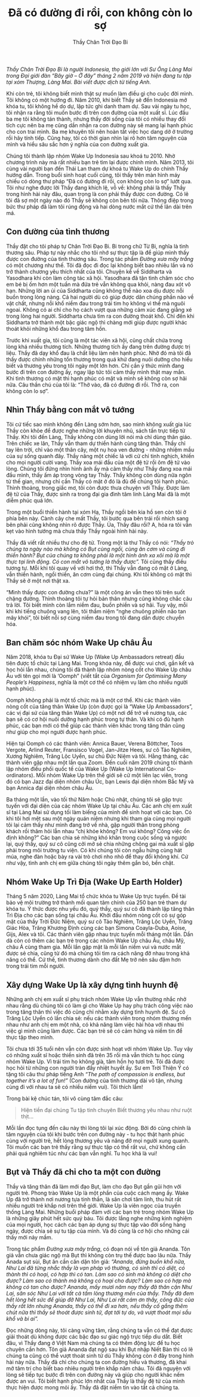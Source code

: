 ﻿---
title: Đã có đường đi rồi, con không còn lo sợ
author: Thầy Chân Trời Đạo Bi
---

*Thầy Chân Trời Đạo Bi là người Indonesia, thọ giới lớn với Sư Ông Làng Mai trong Đại giới đàn “Bây giờ – Ở đây” tháng 2 năm 2019 và hiện đang tu tập tại xóm Thượng, Làng Mai. Bài viết được dịch từ tiếng Anh.*

Khi còn trẻ, tôi không biết mình thật sự muốn làm điều gì cho cuộc đời mình. Tôi không có một hướng đi. Năm 2010, khi biết Thầy sẽ đến Indonesia mở khóa tu, tôi không hề do dự, lập tức ghi danh tham dự. Sau vài ngày tu học, tôi nhận ra rằng tôi muốn bước đi trên con đường của một xuất sĩ. Lúc đầu ba mẹ tôi không tán thành, nhưng thấy đời sống của tôi có nhiều thay đổi tích cực nên ba mẹ cũng dần nhận ra con đường này sẽ mang lại hạnh phúc cho con trai mình. Ba mẹ khuyên tôi nên hoàn tất việc học dang dở ở trường rồi hãy tính tiếp. Cũng hay, tôi có thời gian nhìn lại rõ hơn tâm nguyện của mình và hiểu sâu sắc hơn ý nghĩa của con đường xuất gia.

Chúng tôi thành lập nhóm Wake Up Indonesia sau khoá tu 2010. Nhờ chương trình này mà rất nhiều bạn trẻ tìm lại được chính mình. Năm 2013, tôi cùng vài người bạn đến Thái Lan tham dự khoá tu Wake Up do chính Thầy hướng dẫn. Trong buổi sinh hoạt cuối cùng, tôi thấy trên màn hình máy chiếu có dòng thư pháp “Đã có đường đi rồi, con không còn lo sợ” lướt qua. Tôi như nghe được lời Thầy đang khích lệ, vỗ về: không phải là thấy Thầy trong hình hài này đâu, quan trọng là con phải thấy được con đường. Có lẽ tôi đã sợ một ngày nào đó Thầy sẽ không còn bên tôi nữa. Thông điệp trong bức thư pháp đã làm tôi rúng động và hai dòng nước mắt cứ thế lăn dài trên má.

## Con đường của tình thương

Thầy đặt cho tôi pháp tự Chân Trời Đạo Bi. Bi trong chữ Từ Bi, nghĩa là tình thương sâu. Pháp tự này nhắc cho tôi nhớ sự thực tập là để giúp mình thấy được con đường của tình thương sâu. Trong tác phẩm *Đường xưa mây trắng* có một chương như thế. Tôi đã đọc đi đọc lại không biết bao nhiêu lần và nó trở thành chương yêu thích nhất của tôi. Chuyện kể về Siddharta và Yasodhara khi còn làm công tác xã hội. Yasodhara đã tận tình chăm sóc cho em bé bị ốm hơn một tuần mà đứa trẻ vẫn không qua khỏi, nàng đau xót vô hạn. Những lời an ủi của Siddharta cũng không thể nào xoa dịu được nỗi buồn trong lòng nàng. Cả hai người dù có giúp được dân chúng phần nào về vật chất, nhưng nỗi khổ niềm đau trong trái tim họ không vì thế mà nguôi ngoai. Không có ai chỉ cho họ cách vượt qua những cảm xúc đang giằng xé trong lòng hai người. Siddharta chưa tìm ra con đường thoát khổ. Chỉ đến khi Siddharta trở thành một bậc giác ngộ thì chàng mới giúp được người khác thoát khỏi những khổ đau trong tâm hồn.

Trước khi xuất gia, tôi cũng là một tác viên xã hội, cũng chất chứa trong lòng khá nhiều thương tích. Những thương tích ấy đang trên đường được trị liệu. Thầy đã dạy khổ đau là chất liệu làm nên hạnh phúc. Nhờ đó mà tôi đã thấy được chính những tổn thương trong quá khứ đang nuôi dưỡng cho hiểu biết và thương yêu trong tôi ngày một lớn hơn. Chỉ cần ý thức mình đang bước đi trên con đường ấy, ngay lập tức tôi cảm thấy mình thật may mắn. Khi tình thương có mặt thì hạnh phúc có mặt và mình sẽ không còn sợ hãi nữa. Câu thần chú của tôi là: “Thở vào, đã có đường đi rồi. Thở ra, con không còn lo sợ”.

## Nhìn Thầy bằng con mắt vô tướng

Tôi cứ tiếc sao mình không đến Làng sớm hơn, sao mình không xuất gia lúc Thầy còn khỏe để được nghe những lời khuyên nhủ, sách tấn trực tiếp từ Thầy. Khi tôi đến Làng, Thầy không còn dùng lời nói mà chỉ dùng thân giáo. Trên chiếc xe lăn, Thầy vẫn tham dự thiền hành cùng tăng thân. Thầy chỉ tay lên trời, chỉ vào một thân cây, một nụ hoa ven đường - những nhiệm mầu của sự sống quanh đây. Thầy nâng một chiếc lá với cử chỉ tinh nghịch, khiến cho mọi người cười vang. Thầy xoa mái đầu của một đệ tử rồi ôm đệ tử vào lòng. Chúng tôi đứng nhìn hình ảnh ấy mà cảm thấy như Thầy đang xoa mái đầu mình, thấy ấm áp trong vòng tay Thầy. Thầy không còn dùng nữa ngôn từ thế gian, nhưng chỉ cần Thầy có mặt ở đó là đủ để chúng tôi hạnh phúc. Thỉnh thoảng, trong giấc mơ, tôi còn được thưa chuyện với Thầy. Được làm đệ tử của Thầy, được sinh ra trong đại gia đình tâm linh Làng Mai đã là một diễm phúc quá lớn.

Trong một buổi thiền hành tại xóm Hạ, Thầy ngồi bên kia hồ sen còn tôi ở phía bên này. Cành cây che mất Thầy, tôi bước qua bên trái rồi nhích sang bên phải cũng không nhìn rõ được Thầy. Ủa, Thầy đâu rồi? A, hóa ra tôi vẫn kẹt vào hình tướng mà chưa thấy Thầy ngoài hình hài này.

Thầy đã viết rất nhiều thư cho đệ tử. Trong một lá thư Thầy có nói: *“Thầy trò chúng ta ngày nào mà không có Bụt cùng ngồi, cùng ăn cơm và cùng đi thiền hành? Bụt của chúng ta không phải là một hình ảnh xa xôi mà là một thực tại linh động. Có con mắt vô tướng là thấy được”.* Tôi cũng thấy điều tương tự. Mỗi khi tôi quay về với hơi thở, thì Thầy vẫn đang có mặt ở Làng, vẫn thiền hành, ngồi thiền, ăn cơm cùng đại chúng. Khi tôi không có mặt thì Thầy sẽ ở một nơi thật xa.

“Mình thấy được con đường chưa?” là một công án vẫn theo tôi trên suốt chặng đường. Thỉnh thoảng tôi tự hỏi bản thân nhưng cũng không chắc câu trả lời. Tôi biết mình còn lắm niềm đau, buồn phiền và sợ hãi. Tuy vậy, mỗi khi khi tiếng chuông vang lên, tôi thầm niệm “nghe chuông phiền não tan mây khói”, tôi biết nỗi sợ cùng niềm đau trong tôi đang dần được chuyển hóa.

## Ban chăm sóc nhóm Wake Up châu Âu

Năm 2018, khóa tu Đại sứ Wake Up (Wake Up Ambassadors retreat) đầu tiên được tổ chức tại Làng Mai. Trong khóa này, để được vui chơi, gắn kết và học hỏi lẫn nhau, chúng tôi đã thành lập nhóm nòng cốt cho Wake Up châu Âu với tên gọi mới là ‘Oomph” (viết tắt của *Organism for Optimising Many People’s Happiness*, nghĩa là một cơ thể có nhiệm vụ làm cho nhiều người hạnh phúc).

Oomph không phải là một tổ chức mà là một cơ thể. Khi các thành viên nòng cốt của tăng thân Wake Up (còn được gọi là “Wake Up Ambassadors”, các vị đại sứ của tăng thân Wake Up) có một nơi để trở về nương tựa, các bạn sẽ có cơ hội nuôi dưỡng hạnh phúc trong tự thân. Và khi có đủ hạnh phúc, các bạn mới có thể giúp các thành viên khác trong tăng thân cũng như giúp cho mọi người được hạnh phúc.

Hiện tại Oomph có các thành viên: Annica Bauer, Verena Böttcher, Toos Vergote, Arlind Reuter, Fransisco Vogel, Jan-Jitze Hees, sư cô Tảo Nghiêm, Xương Nghiêm, Trăng Lộc Uyển, sư chú Đức Niệm và tôi. Hằng tháng, các thành viên gặp nhau một lần qua Zoom. Đến cuối năm 2019 chúng tôi thành lập nhóm điều phối quốc tế của Wake Up (Wake Up International Co-ordinators). Mỗi nhóm Wake Up trên thế giới sẽ cử một liên lạc viên, trong đó có bạn Jazz đại diện nhóm châu Úc, bạn Lewis đại diện nhóm Bắc Mỹ và bạn Annica đại diện nhóm châu Âu.

Ba tháng một lần, vào tối thứ Năm hoặc Chủ nhật, chúng tôi sẽ gặp trực tuyến với đại diện của các nhóm Wake Up tại châu Âu. Các anh chị em xuất sĩ tại Làng Mai sử dụng tối làm biếng của mình để sinh hoạt với các bạn. Có khi tôi hơi mệt sau một ngày quán niệm nhưng khi tham gia cùng mọi người tôi lại cảm thấy như mình đang trở về nhà, gặp người thân trong phòng khách rồi thăm hỏi lẫn nhau “chị khỏe không? Em vui không? Công việc ổn định không?” Các bạn chia sẻ những khó khăn trong cuộc sống và ngược lại, quý thầy, quý sư cô cũng cởi mở sẻ chia những chông gai mà xuất sĩ gặp phải trong môi trường tu viện. Có khi chúng tôi còn ngẫu hứng cùng hát múa, nghe đàn hoặc bày ra vài trò chơi nho nhỏ để thay đổi không khí. Cứ như vậy, tình anh chị em giữa chúng tôi ngày thêm gắn bó, bền chặt.

## Nhóm Wake Up Trì Địa (Wake Up Earth Holder)

Tháng 5 năm 2020, Làng Mai tổ chức khóa tu Wake Up trực tuyến. Đề tài bảo vệ môi trường trở thành mối quan tâm chính của 250 bạn trẻ tham dự khóa tu. Ý thức được nhu yếu đó, quý thầy, quý sư cô đã thành lập tăng thân Trì Địa cho các bạn sống tại châu Âu. Khởi đầu nhóm nòng cốt có sự góp mặt của thầy Trời Đức Niệm, quý sư cô Tảo Nghiêm, Trăng Lộc Uyển, Trăng Giác Hòa, Trăng Khương Định cùng các bạn Simona Coayla-Duba, Aoise, Gijs, Alex và tôi. Các thành viên gặp nhau trực tuyến mỗi tháng một lần. Dần dà còn có thêm các bạn trẻ trong các nhóm Wake Up châu Âu, châu Mỹ, châu Á cùng tham gia. Mỗi lần gặp mặt là mỗi lần niềm vui và nước mắt được sẻ chia, cũng từ đó mà chúng tôi tìm ra cách nâng đỡ nhau trong khả năng có thể. Cứ thế, tình thương dành cho đất Mẹ trở nên sâu đậm hơn trong trái tim mỗi người.

## Xây dựng Wake Up là xây dựng tình huynh đệ

Những anh chị em xuất sĩ phụ trách nhóm Wake Up vẫn thường nhắc nhở nhau rằng dù chúng tôi có làm gì cho Wake Up hay phụ trách công việc nào trong tăng thân thì việc đó cũng chỉ nhằm xây dựng tình huynh đệ. Sư cô Trăng Lộc Uyển có lần chia sẻ: nếu các thành viên trong nhóm thương mến nhau như anh chị em một nhà, có khả năng làm việc hài hòa với nhau thì việc gì mình cũng làm được. Các bạn trẻ sẽ có cảm hứng và niềm tin để thực tập theo mình.

Tôi chưa tới 35 tuổi nên vẫn còn được sinh hoạt với nhóm Wake Up. Tuy vậy có những xuất sĩ hoặc thiền sinh đã trên 35 rồi mà vẫn thích tu học cùng nhóm Wake Up. Vì trái tim họ không già, tâm hồn họ tươi trẻ. Tôi đã được học hỏi từ những con người tràn đầy nhiệt huyết ấy. Sư em Trời Thiện Ý có tặng tôi câu thư pháp tiếng Anh *“The path of compassion is endless, but together it’s a lot of fun!”* (Con đường của tình thương dài vô tận, nhưng cùng đi với nhau ta sẽ có nhiều niềm vui). Tôi thích lắm!

Trong bài kệ chúc tán, tôi vô cùng tâm đắc câu:

> Hiện tiền đại chúng
> Tu tập tinh chuyên
> Biết thương yêu nhau như ruột thịt…

Mỗi lần đọc tụng đến câu này thì lòng tôi lại xúc động. Bởi đó cũng chính là tâm nguyện của tôi khi bước trên con đường này - tu học thật hạnh phúc cùng với người trẻ, hết lòng thương yêu và nâng đỡ mọi người xung quanh. Tôi muốn các bạn trẻ thấy rằng sự thực tập có thể rất vui, chứ không cần phải quá nghiêm túc như các bạn vẫn nghĩ. Tu học khá là vui!

## Bụt và Thầy đã chỉ cho ta một con đường

Thầy và tăng thân đã làm mới đạo Bụt, làm cho đạo Bụt gần gũi hơn với người trẻ. Phong trào Wake Up là một phần của cuộc cách mạng ấy. Wake Up đã trở thành nơi nương tựa tinh thần, là sân chơi tâm linh, thu hút rất nhiều người trẻ khắp nơi trên thế giới. Wake Up là viên ngọc của truyền thống Làng Mai. Những buổi pháp đàm với các bạn trẻ trong nhóm Wake Up là những giây phút hết sức quý báu. Tôi được lắng nghe những kinh nghiệm của mọi người, học cách các bạn áp dụng sự thực tập vào đời sống hàng ngày, được chia sẻ sự tu tập của mình. Và đó cũng là cơ hội cho những cái thấy mới nảy mầm.

Trong tác phẩm *Đường xưa mây trắng*, có đoạn nói về tôn giả Ananda. Tôn giả vẫn chưa giác ngộ mà Bụt thì không còn trụ thế được bao lâu nữa. Thấy Anada sụt sùi, Bụt ân cần căn dặn tôn giả: *“Ananda, đừng buồn khổ nữa, Như Lai đã từng nhắc thầy là vạn pháp vô thường, có sinh thì có diệt, có thành thì có hoại, có hợp thì có tan. Làm sao có sinh mà không có diệt cho được? Làm sao có thành mà không có hoại cho được? Làm sao có hợp mà không có tan cho được? Ananda, mấy mươi năm nay thầy đã thân cận Như Lai, săn sóc Như Lai với tất cả tấm lòng thương mến của thầy. Thầy đã đem hết lòng hết sức để giúp đỡ Như Lai, Như Lai rất cám ơn thầy, công đức của thầy rất lớn nhưng Ananda, thầy có thể đi xa hơn, nếu thầy cố gắng thêm chút nữa thì thầy sẽ thoát được sinh tử, đạt tới tự do, và vượt thoát mọi sầu khổ và bi ai”.*

Đọc những dòng này, tôi càng vững tâm, rằng chúng ta vẫn có thể đạt được giải thoát dù không được các bậc đạo sư giác ngộ trực tiếp dìu dắt. Biết đâu, vì Thầy đang ở Việt Nam mà chúng ta có thêm động lực để tu học chuyên cần hơn. Tôn giả Ananda đạt ngộ sau khi Bụt nhập Niết Bàn thì có lẽ chúng ta cũng có thể vượt thoát sinh tử dù Thầy không còn ở đây trong hình hài này nữa. Thầy đã chỉ cho chúng ta con đường hiểu và thương, đã khai mở tâm trí cho biết bao nhiêu người trên khắp năm châu. Tôi đã nguyện với lòng sẽ tiếp tục bước đi trên con đường này và giúp cho người khác nếm được an vui. Tôi biết hạnh phúc lớn nhất của Thầy là thấy đệ tử của mình thực hiện được mong mỏi ấy. Thầy đã đặt niềm tin vào tất cả chúng ta.
